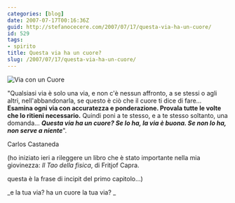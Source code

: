 ```yaml
---
categories: [blog]
date: 2007-07-17T00:16:36Z
guid: http://stefanocecere.com/2007/07/17/questa-via-ha-un-cuore/
id: 529
tags:
- spirito
title: Questa via ha un cuore?
slug: /2007/07/17/questa-via-ha-un-cuore/
---
```


![Via con un Cuore](http://stefanocecere.com/wp-content/uploads/sites/3/2007/07/via_con_un_cuore.jpg)

"Qualsiasi via è solo una via, e non c'è nessun affronto, a se stessi o agli altri, nell'abbandonarla, se questo è ciò che il cuore ti dice di fare… **Esamina ogni via con accuratezza e ponderazione. Provala tutte le volte che lo ritieni necessario.** Quindi poni a te stesso, e a te stesso soltanto, una domanda… _**Questa via ha un cuore? Se lo ha, la via è buona. Se non lo ha, non serve a niente**_".

Carlos Castaneda

(ho iniziato ieri a rileggere un libro che è stato importante nella mia giovinezza: _Il Tao della fisica_, di Fritjof Capra.
  
questa è la frase di incipit del primo capitolo…)

_e la tua via? ha un cuore la tua via? _